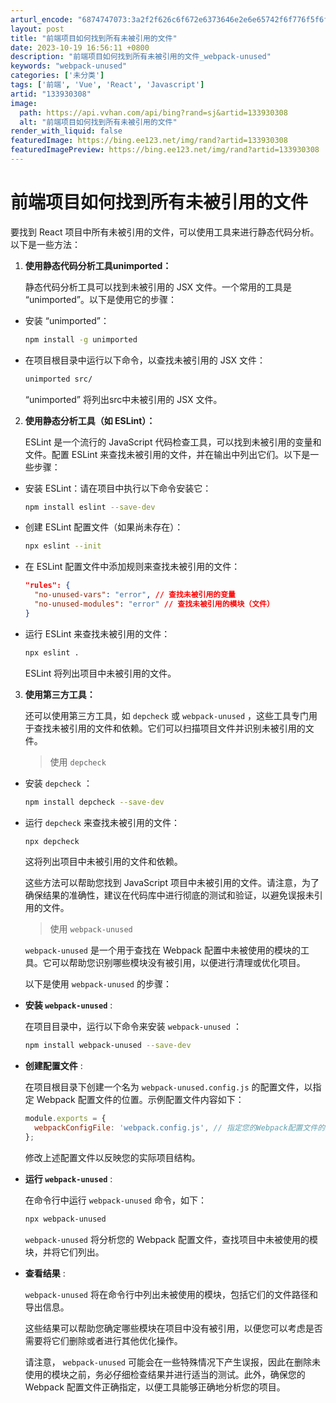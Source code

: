 ```yaml
---
arturl_encode: "6874747073:3a2f2f626c6f672e6373646e2e6e65742f6f776f5f6f766f2f:61727469636c652f64657461696c732f313333393330333038"
layout: post
title: "前端项目如何找到所有未被引用的文件"
date: 2023-10-19 16:56:11 +0800
description: "前端项目如何找到所有未被引用的文件_webpack-unused"
keywords: "webpack-unused"
categories: ['未分类']
tags: ['前端', 'Vue', 'React', 'Javascript']
artid: "133930308"
image:
  path: https://api.vvhan.com/api/bing?rand=sj&artid=133930308
  alt: "前端项目如何找到所有未被引用的文件"
render_with_liquid: false
featuredImage: https://bing.ee123.net/img/rand?artid=133930308
featuredImagePreview: https://bing.ee123.net/img/rand?artid=133930308
---
```


# 前端项目如何找到所有未被引用的文件

要找到 React 项目中所有未被引用的文件，可以使用工具来进行静态代码分析。以下是一些方法：

1. **使用静态代码分析工具unimported：**

   静态代码分析工具可以找到未被引用的 JSX 文件。一个常用的工具是 “unimported”。以下是使用它的步骤：

* 安装 “unimported”：

  ```bash
  npm install -g unimported

  ```
* 在项目根目录中运行以下命令，以查找未被引用的 JSX 文件：

  ```bash
  unimported src/

  ```

  “unimported” 将列出src中未被引用的 JSX 文件。

2. **使用静态分析工具（如 ESLint）：**

   ESLint 是一个流行的 JavaScript 代码检查工具，可以找到未被引用的变量和文件。配置 ESLint 来查找未被引用的文件，并在输出中列出它们。以下是一些步骤：

* 安装 ESLint：请在项目中执行以下命令安装它：

  ```bash
  npm install eslint --save-dev

  ```
* 创建 ESLint 配置文件（如果尚未存在）：

  ```bash
  npx eslint --init

  ```
* 在 ESLint 配置文件中添加规则来查找未被引用的文件：

  ```json
  "rules": {
    "no-unused-vars": "error", // 查找未被引用的变量
    "no-unused-modules": "error" // 查找未被引用的模块（文件）
  }

  ```
* 运行 ESLint 来查找未被引用的文件：

  ```bash
  npx eslint .

  ```

  ESLint 将列出项目中未被引用的文件。

3. **使用第三方工具：**

   还可以使用第三方工具，如
   `depcheck`
   或
   `webpack-unused`
   ，这些工具专门用于查找未被引用的文件和依赖。它们可以扫描项目文件并识别未被引用的文件。

   > 使用
   > `depcheck`

* 安装
  `depcheck`
  ：

  ```bash
  npm install depcheck --save-dev

  ```
* 运行
  `depcheck`
  来查找未被引用的文件：

  ```bash
  npx depcheck

  ```

  这将列出项目中未被引用的文件和依赖。

  这些方法可以帮助您找到 JavaScript 项目中未被引用的文件。请注意，为了确保结果的准确性，建议在代码库中进行彻底的测试和验证，以避免误报未引用的文件。

  > 使用
  > `webpack-unused`

  `webpack-unused`
  是一个用于查找在 Webpack 配置中未被使用的模块的工具。它可以帮助您识别哪些模块没有被引用，以便进行清理或优化项目。

  以下是使用
  `webpack-unused`
  的步骤：
* **安装
  `webpack-unused`**
  :

  在项目目录中，运行以下命令来安装
  `webpack-unused`
  ：

  ```bash
  npm install webpack-unused --save-dev

  ```
* **创建配置文件**
  :

  在项目根目录下创建一个名为
  `webpack-unused.config.js`
  的配置文件，以指定 Webpack 配置文件的位置。示例配置文件内容如下：

  ```javascript
  module.exports = {
    webpackConfigFile: 'webpack.config.js', // 指定您的Webpack配置文件的路径
  };

  ```

  修改上述配置文件以反映您的实际项目结构。
* **运行
  `webpack-unused`**
  :

  在命令行中运行
  `webpack-unused`
  命令，如下：

  ```bash
  npx webpack-unused

  ```

  `webpack-unused`
  将分析您的 Webpack 配置文件，查找项目中未被使用的模块，并将它们列出。
* **查看结果**
  :

  `webpack-unused`
  将在命令行中列出未被使用的模块，包括它们的文件路径和导出信息。

  这些结果可以帮助您确定哪些模块在项目中没有被引用，以便您可以考虑是否需要将它们删除或者进行其他优化操作。
    
  请注意，
  `webpack-unused`
  可能会在一些特殊情况下产生误报，因此在删除未使用的模块之前，务必仔细检查结果并进行适当的测试。此外，确保您的 Webpack 配置文件正确指定，以便工具能够正确地分析您的项目。
